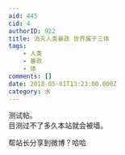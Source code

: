```yaml
---
aid: 445
cid: 4
authorID: 922
title: 消灭人类暴政 世界属于三体
tags:
    - 人类
    - 暴政
    - 体
comments: []
date: 2018-05-01T13:23:00.000Z
category: 水
---
```


测试帖。  
目测过不了多久本站就会被墙。

帮站长分享到微博？哈哈
